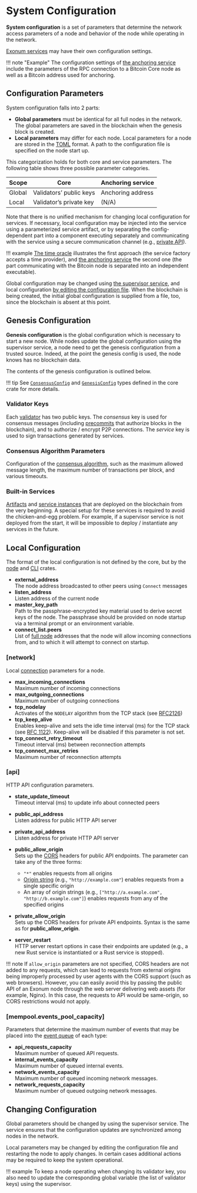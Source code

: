 # System Configuration

<!-- cspell:ignore nodelay -->

**System configuration** is a set of parameters that determine the network
access parameters of a node and behavior of the node while operating in the
network.

[Exonum services](services.md) may have their own configuration settings.

!!! note "Example"
    The configuration settings of
    [the anchoring service](../advanced/bitcoin-anchoring.md)
    include the parameters of the RPC connection to
    a Bitcoin Core node as well as a Bitcoin address used for anchoring.

## Configuration Parameters

System configuration falls into 2 parts:

- **Global parameters** must be identical for all full nodes in the network. The
  global parameters are saved in the blockchain when the genesis block is
  created.
- **Local parameters** may differ for each node. Local parameters for a node
  are stored in the [TOML][toml] format. A path to the configuration file
  is specified on the node start up.

This categorization holds for both core and service parameters.
The following table shows three possible parameter categories.

| Scope   | Core | Anchoring service |
|---------|------|-------------------|
| Global  | Validators’ public keys | Anchoring address |
| Local   | Validator’s private key | (N/A) |

Note that there is no unified mechanism for changing local configuration
for services. If necessary, local configuration may be injected into the service
using a parameterized service artifact, or by separating
the config-dependent part into a component executing separately
and communicating with the service using a secure communication
channel (e.g., [private API](../glossary.md#private-api)).

!!! example
    [The time oracle](../advanced/time.md) illustrates the first approach
    (the service factory accepts a time provider),
    and [the anchoring service](../advanced/bitcoin-anchoring.md)
    the second one (the part communicating with the Bitcoin node is
    separated into an independent executable).

Global configuration may be changed using [the supervisor service](../advanced/supervisor.md),
and local configuration [by editing the configuration file](#changing-configuration).
When the blockchain is being created, the initial global configuration
is supplied from a file, too, since the blockchain is absent at this point.

## Genesis Configuration

**Genesis configuration** is the global configuration which is necessary to start
a new node. While nodes update the global configuration using
the supervisor service, a node need to get the genesis configuration from
a trusted source. Indeed, at the point the genesis config is used, the node
knows has no blockchain data.

The contents of the genesis configuration is outlined below.

!!! tip
    See [`ConsensusConfig`][ConsensusConfig] and [`GenesisConfig`][GenesisConfig]
    types defined in the core crate for more details.

### Validator Keys

Each [validator](../glossary.md#validator) has
two public keys. The *consensus* key is used for consensus messages
(including [precommits](consensus.md#precommit) that
authorize blocks in the blockchain), and to authorize / encrypt P2P connections.
The *service* key is used to sign transactions generated by services.

### Consensus Algorithm Parameters

Configuration of the [consensus algorithm](consensus.md), such as the maximum
allowed message length, the maximum number of transactions per block, and
various timeouts.

### Built-in Services

[Artifacts](../glossary.md#artifact) and [service instances](../glossary.md#service)
that are deployed on the blockchain from the very beginning. A special
setup for these services is required to avoid the chicken-and-egg problem.
For example, if a supervisor service is not deployed from the start,
it will be impossible to deploy / instantiate any services in the future.

## Local Configuration

The format of the local configuration is not defined by the core, but
by the [node][exonum-node] and [CLI][exonum-cli] crates.

- **external_address**  
  The node address broadcasted to other peers using `Connect` messages
- **listen_address**  
  Listen address of the current node
- **master_key_path**  
  Path to the passphrase-encrypted key material used to derive secret keys
  of the node. The passphrase should be provided on node startup via
  a terminal prompt or an environment variable.
- **connect_list.peers**  
  List of [full node](../glossary.md#full-node) addresses that
  the node will allow incoming connections from, and to which it will
  attempt to connect on startup.

### [network]

Local [connection](../advanced/network.md) parameters for a node.

- **max_incoming_connections**  
  Maximum number of incoming connections
- **max_outgoing_connections**  
  Maximum number of outgoing connections
- **tcp_nodelay**  
  Activates of the `NODELAY` algorithm from the TCP stack
  (see [RFC2126][rfc2126])
- **tcp_keep_alive**  
  Enables keep-alive and sets the idle time interval (ms) for the TCP stack
  (see [RFC 1122][rfc1122]).
  Keep-alive will be disabled if this parameter is not set.
- **tcp_connect_retry_timeout**  
  Timeout interval (ms) between reconnection attempts
- **tcp_connect_max_retries**  
  Maximum number of reconnection attempts

### [api]

HTTP API configuration parameters.

- **state_update_timeout**  
  Timeout interval (ms) to update info about connected peers
- **public_api_address**  
  Listen address for public HTTP API server
- **private_api_address**  
  Listen address for private HTTP API server
- **public_allow_origin**  
  Sets up the [CORS][cors] headers for public API endpoints. The parameter
  can take any of the three forms:

    - `"*"` enables requests from all origins
    - [Origin string][origin-header] (e.g., `"http://example.com"`)
      enables requests from a single specific origin
    - An array of origin strings
      (e.g., `["http://a.example.com", "http://b.example.com"]`)
      enables requests from any of the specified origins

- **private_allow_origin**  
  Sets up the CORS headers for private API endpoints.
  Syntax is the same as for **public_allow_origin**.
- **server_restart**  
  HTTP server restart options in case their endpoints are updated (e.g.,
  a new Rust service is instantiated or a Rust service is stopped).

!!! note
    If `allow_origin` parameters are not specified, CORS headers are not added
    to any requests, which can lead to requests from external origins
    being improperly processed by user agents with the CORS support
    (such as web browsers). However, you can easily avoid this by passing the
    public API of an Exonum node through the web server
    delivering web assets (for example, Nginx). In this case, the requests to
    API would be same-origin, so CORS restrictions would not apply.

### [mempool.events_pool_capacity]

Parameters that determine the maximum number of events that may be placed into
the [event queue](../advanced/consensus/specification.md#message-processing)
of each type:

- **api_requests_capacity**  
  Maximum number of queued API requests.
- **internal_events_capacity**  
  Maximum number of queued internal events.
- **network_events_capacity**  
  Maximum number of queued incoming network messages.
- **network_requests_capacity**  
  Maximum number of queued outgoing network messages.

## Changing Configuration

Global parameters should be changed by using the supervisor
service. The service ensures that the configuration updates are synchronized
among nodes in the network.

Local parameters may be changed by editing the configuration file and restarting
the node to apply changes. In certain cases additional actions may be required
to keep the system operational.

!!! example
    To keep a node operating when changing its validator key,
    you also need to update the corresponding global variable (the list of
    validator keys) using the supervisor.

[toml]: https://en.wikipedia.org/wiki/TOML
[rfc1122]: https://tools.ietf.org/html/rfc1122
[rfc2126]: https://tools.ietf.org/html/rfc2126
[cors]: https://developer.mozilla.org/en-US/docs/Web/HTTP/CORS
[origin-header]: https://developer.mozilla.org/en-US/docs/Web/HTTP/Headers/Origin
[ConsensusConfig]: https://docs.rs/exonum/latest/exonum/blockchain/config/struct.ConsensusConfig.html
[GenesisConfig]: https://docs.rs/exonum/latest/exonum/blockchain/struct.GenesisConfig.html
[exonum-node]: https://docs.rs/exonum-node
[exonum-cli]: https://docs.rs/exonum-cli
